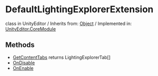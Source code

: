 # DefaultLightingExplorerExtension
class in UnityEditor
 / Inherits from: <a href="https://docs.unity3d.com/6000.0/Documentation/ScriptReference/Object.html">Object</a> / Implemented in: <a href="https://docs.unity3d.com/6000.0/Documentation/ScriptReference/UnityEditor.CoreModule.html">UnityEditor.CoreModule</a>

## Methods
- <a href="https://docs.unity3d.com/6000.0/Documentation/ScriptReference/DefaultLightingExplorerExtension.GetContentTabs.html">GetContentTabs</a> returns LightingExplorerTab[]
- <a href="https://docs.unity3d.com/6000.0/Documentation/ScriptReference/DefaultLightingExplorerExtension.OnDisable.html">OnDisable</a>
- <a href="https://docs.unity3d.com/6000.0/Documentation/ScriptReference/DefaultLightingExplorerExtension.OnEnable.html">OnEnable</a>
